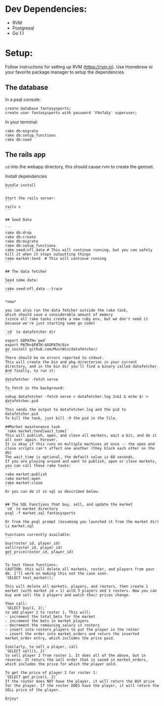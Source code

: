 
# Dev Dependencies:
* RVM
* Postgresql
* Go 1.1

# Setup:

Follow instructions for setting up RVM (https://rvm.io).  Use Homebrew or your favorite package manager to setup the dependencies

## The database
In a psql console:
```
create database fantasysports;
create user fantasysports with password 'F4n7a5y' superuser;
```

In your terminal:
```
rake db:migrate
rake db:setup_functions
rake db:seed
```

## The rails app
`cd` into the webapp directory, this should cause rvm to create the gemset.

Install dependencies
````
bundle install
```

Start the rails server:
```
rails s
```

## Seed Data

```
rake db:drop
rake db:create
rake db:migrate
rake db:setup_functions
rake seed:nfl_data # This will continue running, but you can safely kill it when it stops outputting things
rake market:tend  # This will continue running
```

## The data fetcher

Seed some data:
```
rake seed:nfl_data --trace
```

*new*

you can also run the data fetcher outside the rake task,
which should save a considerable amount of memory
(since all rake tasks create a new ruby env, but we don't need it
because we're just starting some go code)

`cd` to datafetcher dir
```
export GOPATH=`pwd`
export PATH=$PATH:$GOPATH/bin
go install github.com/MustWin/datafetcher/
```
There should be no errors reported to stdout.
This will create the bin and pkg directories in your current directory, and in the bin dir you'll find a binary called datafetcher. And finally, to run it:
```
datafetcher -fetch serve
```
To fetch in the background:
```
nohup datafetcher -fetch serve > datafetcher.log 2>&1 & echo $! > datafetcher.pid
```
This sends the output to datafetcher.log and the pid to datafetcher.pid
To kill the task, just kill -9 the pid in the file.

##Market maintenance task
`rake market:tend[wait_time]`
This will publish, open, and close all markets, wait a bit, and do it all over again. Forever.
It is okay if this runs on multiple machines at once -- the open and close scripts can't affect one another (they block each other on the db)
The wait_time is optional, the default value is 60 seconds.
If you are playing around and want to publish, open or close markets, you can call these rake tasks:
```
rake market:publish
rake market:open
rake market:close
```
Or you can do it in sql as described below.


## The SQL Functions that buy, sell, and update the market
`cd` to market directory
psql -f market.sql fantasysports

Or from the psql prompt (assuming you launched it from the market dir)
\i market.sql

Functions currently available:
```
buy(roster_id, player_id)
sell(roster_id, player_id)
get_price(roster_id, player_id)
```

To test these functions:
CAUTION: this will delete all markets, roster, and players from your db. I'll work on making this not the case soon.
`SELECT test_market();`

This will delete all markets, players, and rosters, then create 1 market (with market id = 1) with 3 players and 3 rosters. Now you can buy and sell the 3 players and watch their prices change.

Then call:
`SELECT buy(1, 2);`
to add player 2 to roster 1. This will:
- increment the total_bets for the market
- increment the bets in market_players
- decrement the remaining_salary in rosters
- insert into rosters_players to put the player in the roster
- insert the order into market_orders and return the inserted market_order entry, which includes the price paid.

Similarly, to sell a player, call
`SELECT sell(1, 2)`
to sell player 2 from roster 1. It does all of the above, but in reverse. It returs the sell order that is saved in market_orders, which includes the price for which the player sold.

To get the price of player 2 for roster 1:
`SELECT get_price(1, 2)`
If the roster does NOT have the player, it will return the BUY price for the player. If the roster DOES have the player, it will return the SELL price of the player.

Enjoy!
